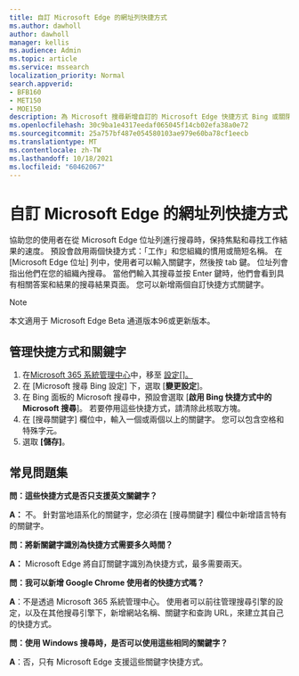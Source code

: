 ```yaml
---
title: 自訂 Microsoft Edge 的網址列快捷方式
ms.author: dawholl
author: dawholl
manager: kellis
ms.audience: Admin
ms.topic: article
ms.service: mssearch
localization_priority: Normal
search.appverid:
- BFB160
- MET150
- MOE150
description: 為 Microsoft 搜尋新增自訂的 Microsoft Edge 快捷方式 Bing 或關閉組織的這些快捷方式
ms.openlocfilehash: 30c9ba1e4317eedaf065045f14cb02efa38a0e72
ms.sourcegitcommit: 25a757bf487e054580103ae979e60ba78cf1eecb
ms.translationtype: MT
ms.contentlocale: zh-TW
ms.lasthandoff: 10/18/2021
ms.locfileid: "60462067"
---
```

# <a name="customize-address-bar-shortcuts-for-microsoft-edge"></a>自訂 Microsoft Edge 的網址列快捷方式

協助您的使用者在從 Microsoft Edge 位址列進行搜尋時，保持焦點和尋找工作結果的速度。 預設會啟用兩個快捷方式：「工作」和您組織的慣用或簡短名稱。 在 [Microsoft Edge 位址] 列中，使用者可以輸入關鍵字，然後按 tab 鍵。 位址列會指出他們在您的組織內搜尋。 當他們輸入其搜尋並按 Enter 鍵時，他們會看到具有相關答案和結果的搜尋結果頁面。 您可以新增兩個自訂快捷方式關鍵字。

> [!NOTE]
> 本文適用于 Microsoft Edge Beta 通道版本96或更新版本。

## <a name="manage-shortcuts-and-keywords"></a>管理快捷方式和關鍵字

1. 在[Microsoft 365 系統管理中心](https://admin.microsoft.com)中，移至 [設定[]。](https://admin.microsoft.com/Adminportal/Home#/MicrosoftSearch/configurations)
2. 在 [Microsoft 搜尋 Bing 設定] 下，選取 [**變更設定**]。
3. 在 Bing 面板的 Microsoft 搜尋中，預設會選取 [**啟用 Bing 快捷方式中的 Microsoft 搜尋**]。 若要停用這些快捷方式，請清除此核取方塊。
4. 在 [搜尋關鍵字] 欄位中，輸入一個或兩個以上的關鍵字。 您可以包含空格和特殊字元。
5. 選取 **[儲存]**。

## <a name="frequently-asked-questions"></a>常見問題集

**問：這些快捷方式是否只支援英文關鍵字？**

**A：** 不。 針對當地語系化的關鍵字，您必須在 [搜尋關鍵字] 欄位中新增語言特有的關鍵字。

**問：將新關鍵字識別為快捷方式需要多久時間？**

**A：** Microsoft Edge 將自訂關鍵字識別為快捷方式，最多需要兩天。

**問：我可以新增 Google Chrome 使用者的快捷方式嗎？**

**A**：不是透過 Microsoft 365 系統管理中心。 使用者可以前往管理搜尋引擎的設定，以及在其他搜尋引擎下，新增網站名稱、關鍵字和查詢 URL，來建立其自己的快捷方式。

**問：使用 Windows 搜尋時，是否可以使用這些相同的關鍵字？**

**A**：否，只有 Microsoft Edge 支援這些關鍵字快捷方式。
